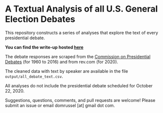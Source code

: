 # A Textual Analysis of all U.S. General Election Debates

This repository constructs a series of analyses that explore the text of every presidential debate.

**You can find the write-up hosted [here](https://github.com/domrussel/us_pres_debate)**

The debate responses are scraped from the [Commission on Presidential Debates](https://www.debates.org/voter-education/debate-transcripts/) (for 1960 to 2016) and from rev.com (for 2020).

The cleaned data with text by speaker are available in the file `output/all_debate_text.csv`.

All analyses do not include the presidential debate scheduled for October 22, 2020.

Suggestions, questions, comments, and pull requests are welcome! Please submit an issue or email domrussel \[at\] gmail dot com.
